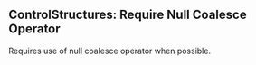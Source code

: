 ## ControlStructures: Require Null Coalesce Operator

Requires use of null coalesce operator when possible.